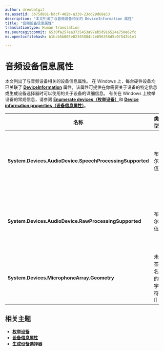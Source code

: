 ```yaml
---
author: drewbatgit
ms.assetid: 3b75d881-bdcf-402b-a330-23cd29d68e53
description: "本文列出了与音频设备相关的 DeviceInformation 属性"
title: "音频设备信息属性"
translationtype: Human Translation
ms.sourcegitcommit: 6530fa257ea3735453a97eb5d916524e750e62fc
ms.openlocfilehash: b1bcb5b005e82303884c2e096356d5a0f542b1e1

---
```


# 音频设备信息属性

本文列出了与音频设备相关的设备信息属性。 在 Windows 上，每台硬件设备均已关联了 [**DeviceInformation**](https://msdn.microsoft.com/library/windows/apps/BR225393) 属性，该属性可提供在你需要关于设备的特定信息或生成设备选择器时可以使用的关于设备的详细信息。 有关在 Windows 上枚举设备的常规信息，请参阅 [**Enumerate devices（枚举设备）**](../devices-sensors/enumerate-devices.md)和 [**Device information properties（设备信息属性）**](../devices-sensors/device-information-properties.md)。


|名称|类型|说明|
|------------------------------------------------------------|------------|------------------------------------------------------|
|**System.Devices.AudioDevice.SpeechProcessingSupported**|布尔值|指示音频设备是否支持语音处理。|
|**System.Devices.AudioDevice.RawProcessingSupported**|布尔值|指示音频设备是否支持原始处理。|
|**System.Devices.MicrophoneArray.Geometry**|未签名的字符[]|麦克风阵列的几何结构数据。|
## 相关主题

* [**枚举设备**](../devices-sensors/enumerate-devices.md)
* [**设备信息属性**](../devices-sensors/device-information-properties.md)
* [**生成设备选择器**](../devices-sensors/build-a-device-selector.md)







<!--HONumber=Jun16_HO4-->


